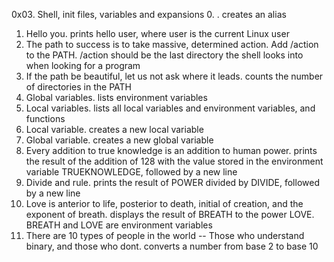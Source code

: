 0x03. Shell, init files, variables and expansions
0. <o>. creates an alias
1. Hello you. prints hello user, where user is the current Linux user
2. The path to success is to take massive, determined action. Add /action to the PATH. /action should be the last directory the shell looks into when looking for a program
3. If the path be beautiful, let us not ask where it leads. counts the number of directories in the PATH
4. Global variables. lists environment variables
5. Local variables. lists all local variables and environment variables, and functions
6. Local variable. creates a new local variable
7. Global variable. creates a new global variable
8. Every addition to true knowledge is an addition to human power. prints the result of the addition of 128 with the value stored in the environment variable TRUEKNOWLEDGE, followed by a new line
9. Divide and rule. prints the result of POWER divided by DIVIDE, followed by a new line
10. Love is anterior to life, posterior to death, initial of creation, and the exponent of breath. displays the result of BREATH to the power LOVE. BREATH and LOVE are environment variables
11. There are 10 types of people in the world -- Those who understand binary, and those who dont. converts a number from base 2 to base 10

